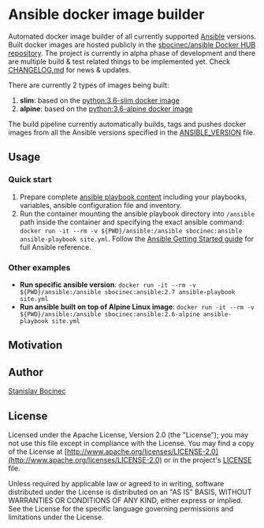 # Ansible docker image builder
Automated docker image builder of all currently supported [Ansible](https://www.ansible.com/) versions. Built docker images are hosted publicly in the [sbocinec/ansible Docker HUB repository](https://cloud.docker.com/repository/docker/sbocinec/ansible). The project is currently in alpha phase of development and there are multiple build & test related things to be implemented yet. Check [CHANGELOG.md](CHANGELOG.md) for news & updates. 

There are currently 2 types of images being built:
1. **slim**: based on the [python:3.6-slim docker image](https://hub.docker.com/_/python/)
2. **alpine**: based on the [python:3.6-alpine docker image](https://hub.docker.com/_/python/)

The build pipeline currently automatically builds, tags and pushes docker images from all the Ansible versions specified in the [ANSIBLE_VERSION](docker/ANSIBLE_VERSION) file.

## Usage

### Quick start
1. Prepare complete [ansible playbook content](https://docs.ansible.com/ansible/latest/user_guide/playbooks_best_practices.html#directory-layout) including your playbooks, variables, ansible configuration file and inventory.
2. Run the container mounting the ansible playbook directory into `/ansible` path inside the container and specifying the exact ansible command: `docker run -it --rm -v ${PWD}/ansible:/ansible sbocinec:ansible ansible-playbook site.yml`. Follow the [Ansible Getting Started guide](https://docs.ansible.com/ansible/latest/user_guide/intro_getting_started.html) for full Ansible reference.

### Other examples
* **Run specific ansible version**: `docker run -it --rm -v ${PWD}/ansible:/ansible sbocinec:ansible:2.7 ansible-playbook site.yml`
* **Run ansible built on top of Alpine Linux image**: `docker run -it --rm -v ${PWD}/ansible:/ansible sbocinec:ansible:2.6-alpine ansible-playbook site.yml`


## Motivation

## Author
[Stanislav Bocinec](https://www.juniq.eu)

## License

Licensed under the Apache License, Version 2.0 (the "License"); you may not use this file except in compliance with the License. You may find a copy of the License at [http://www.apache.org/licenses/LICENSE-2.0](http://www.apache.org/licenses/LICENSE-2.0) or in the project's [LICENSE](LICENSE) file.

Unless required by applicable law or agreed to in writing, software distributed under the License is distributed on an "AS IS" BASIS, WITHOUT WARRANTIES OR CONDITIONS OF ANY KIND, either express or implied. See the License for the specific language governing permissions and limitations under the License.